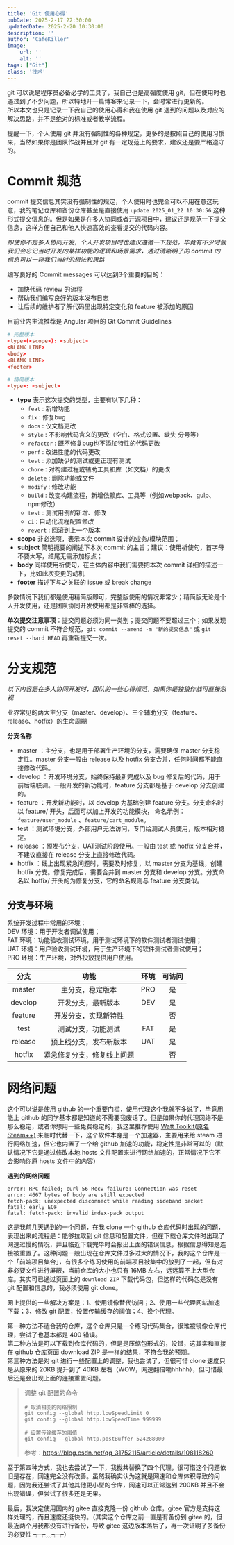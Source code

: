 ```yaml
---
title: 'Git 使用心得'
pubDate: 2025-2-17 22:30:00
updatedDate: 2025-2-20 10:30:00
description: ''
author: 'CafeKiller'
image:
    url: ''
    alt: ''
tags: ["Git"]
class: '技术'
---
```


git 可以说是程序员必备必学的工具了，我自己也是高强度使用 git，但在使用时也遇过到了不少问题，所以特地开一篇博客来记录一下，会时常进行更新的。  
所以本文也只是记录一下我自己的使用心得和我在使用 git 遇到的问题以及对应的解决思路，并不是绝对的标准或者教学流程。  

提醒一下，个人使用 git 并没有强制性的各种规定，更多的是按照自己的使用习惯来，当然如果你是团队作战并且对 git 有一定规范上的要求，建议还是要严格遵守的。

# Commit 规范

commit 提交信息其实没有强制性的规定，个人使用时也完全可以不用在意这玩意，我的笔记仓库和备份仓库甚至是直接使用 `update 2025_01_22 10:30:56` 这种形式提交信息的。但是如果是在多人协同或者开源项目中，建议还是规范一下提交信息，这样方便自己和他人快速高效的查看提交的代码内容。

*即使你不是多人协同开发，个人开发项目时也建议遵循一下规范，毕竟有不少时候我们会忘记当时开发的某样功能的逻辑和场景需求，通过清晰明了的 commit 的信息可以一窥我们当时的想法和思路*

编写良好的 Commit messages 可以达到3个重要的目的：

- 加快代码 review 的流程
- 帮助我们编写良好的版本发布日志
- 让后续的维护者了解代码里出现特定变化和 feature 被添加的原因

目前业内主流推荐是 Angular 项目的 Git Commit Guidelines

```conf
# 完整版本
<type>(<scope>): <subject>
<BLANK LINE>
<body>
<BLANK LINE>
<footer>

# 精简版本
<type>: <subject>
```
- **type** 表示这次提交的类型，主要有以下几种：
    - `feat` : 新增功能
    - `fix` : 修复bug
    - `docs` : 仅文档更改
    - `style` : 不影响代码含义的更改（空白、格式设置、缺失 分号等）
    - `refactor` : 既不修复bug也不添加特性的代码更改
    - `perf` : 改进性能的代码更改
    - `test` : 添加缺少的测试或更正现有测试
    - `chore` : 对构建过程或辅助工具和库（如文档）的更改
    - `delete` : 删除功能或文件
    - `modify` : 修改功能
    - `build` : 改变构建流程，新增依赖库、工具等（例如webpack、gulp、npm修改）
    - `test` : 测试用例的新增、修改
    - `ci` : 自动化流程配置修改
    - `revert` : 回滚到上一个版本
- **scope** 非必选项，表示本次 commit 设计的业务/模块范围；
- **subject** 简明扼要的阐述下本次 commit 的主旨；建议：使用祈使句，首字母不要大写，结尾无需添加标点；
- **body** 同样使用祈使句，在主体内容中我们需要把本次 commit 详细的描述一下，比如此次变更的动机
- **footer** 描述下与之关联的 issue 或 break change

多数情况下我们都是使用精简版即可，完整版使用的情况非常少；精简版无论是个人开发使用，还是团队协同开发使用都是非常棒的选择。

**单次提交注意事项**：提交问题必须为同一类别；提交问题不要超过三个；如果发现提交的 commit 不符合规范，`git commit --amend -m "新的提交信息"` 或 `git reset --hard HEAD` 再重新提交一次。

# 分支规范

*以下内容是在多人协同开发时，团队的一些心得规范，如果你是独狼作战可直接忽视*

业界常见的两大主分支（master、develop）、三个辅助分支（feature、release、hotfix）的生命周期

**分支名称**

- master ：主分支，也是用于部署生产环境的分支，需要确保 master 分支稳定性。master 分支一般由 release 以及 hotfix 分支合并，任何时间都不能直接修改代码。
- develop ：开发环境分支，始终保持最新完成以及 bug 修复后的代码，用于前后端联调。一般开发的新功能时，feature 分支都是基于 develop 分支创建的。
- feature ：开发新功能时，以 develop 为基础创建 feature 分支。分支命名时以 feature/ 开头，后面可以加上开发的功能模块， 命名示例：`feature/user_module` 、`feature/cart_module`。
- test ：测试环境分支，外部用户无法访问，专门给测试人员使用，版本相对稳定。
- release ：预发布分支，UAT测试阶段使用。一般由 test 或 hotfix 分支合并，不建议直接在 release 分支上直接修改代码。
- hotfix ：线上出现紧急问题时，需要及时修复，以 master 分支为基线，创建 hotfix 分支。修复完成后，需要合并到 master 分支和 develop 分支。分支命名以 hotfix/ 开头的为修复分支，它的命名规则与 feature 分支类似。

## 分支与环境

系统开发过程中常用的环境：  
DEV 环境：用于开发者调试使用；  
FAT 环境：功能验收测试环境，用于测试环境下的软件测试者测试使用；  
UAT 环境：用户验收测试环境，用于生产环境下的软件测试者测试使用；  
PRO 环境：生产环境，对外投放提供用户使用。  

<div class="scroll-x">

| 分支 | 功能 | 环境 | 可访问 |
| :-: | :-: | :-: | :-: |
| master  |  主分支，稳定版本　　　　　  | PRO | 是 |
| develop |  开发分支，最新版本　　　　  | DEV | 是 |
| feature |  开发分支，实现新特性　　　  |     | 否 |
| test    |  测试分支，功能测试　　　　  | FAT | 是 |
| release |  预上线分支，发布新版本　　  | UAT | 是 |
| hotfix  |  紧急修复分支，修复线上问题  |     | 否 |

</div>


# 网络问题

这个可以说是使用 github 的一个重要门槛，使用代理这个我就不多说了，毕竟用能上 github 的同学基本都是知道的不需要我废话了。但是如果你的代理网络不是那么稳定，或者你想用一些免费稳定的，我这里推荐使用 [Watt Toolkit(原名 Steam++)](https://steampp.net/) 来临时代替一下，这个软件本身是一个加速器，主要用来给 steam 进行网络加速，但它也内置了一个给 github 加速的功能，稳定性是非常可以的<small-text>（默认情况下它是通过修改本地 hosts 文件配置来进行网络加速的，正常情况下它不会影响你原 hosts 文件中的内容）</small-text>


**遇到的网络问题**

```shell
error: RPC failed; curl 56 Recv failure: Connection was reset
error: 4667 bytes of body are still expected
fetch-pack: unexpected disconnect while reading sideband packet
fatal: early EOF
fatal: fetch-pack: invalid index-pack output
```

这是我前几天遇到的一个问题，在我 clone 一个 github 仓库代码时出现的问题，表现出来的流程是：能够拉取到 git 信息和配置文件，但在下载仓库文件时出现了网速过慢的情况，并且临近下载完毕时会报出上面的错误信息，根据信息得知是连接被重置了。这种问题一般出现在仓库文件过多过大的情况下，我的这个仓库是一个「前端项目集合」，有很多个练习使用的前端项目被集中的放到了一起，但有对非必要文件进行屏蔽，当前仓库的大小也只有 16MB 左右，远远算不上大型仓库。其实可已通过页面上的 `download ZIP` 下载代码包，但这样的代码包是没有 git 配置和信息的，我必须使用 git clone。

网上提供的一些解决方案是：1、使用镜像替代访问；2、使用一些代理网站加速下载；3、修改 git 配置，设置传输缓存的阈值；4、换个代理。

第一种方法不适合我的仓库，这个仓库只是一个练习代码集合，很难被镜像仓库代理，尝试了也基本都是 400 错误。   
第二种方法是可以下载到仓库代码的，但是是压缩包形式的，没错，这其实和直接在 github 仓库页面 download ZIP 是一样的结果，不符合我的预期。  
第三种方法是对 git 进行一些配置上的调整，我也尝试了，但很可惜 clone 速度只是从原来的 20KB 提升到了 40KB 左右<small-text>（WOW，网速翻倍嘞hhhhh）</small-text>，但可惜最后还是会出现上面的连接重置问题。

> 调整 git 配置的命令 
> ```shell
> # 取消相关的网络限制
> git config --global http.lowSpeedLimit 0
> git config --global http.lowSpeedTime 999999
> 
> # 设置传输缓存的阈值
> git config --global http.postBuffer 524288000
> ```
> 参考：https://blog.csdn.net/qq_31752115/article/details/108118260

至于第四种方式，我也去尝试了一下，我拢共替换了四个代理，很可惜这个问题依旧是存在，网速完全没有改善。虽然我确实认为这就是网速和仓库体积导致的问题，因为我还尝试了其他其他更小型的仓库，网速可以正常达到 200KB 并且不会出现错误，但尝试了很多还是无果。

最后，我决定使用国内的 gitee 直接克隆一份 github 仓库，gitee 官方是支持这样处理的，而且速度还挺快的。<small-text>（其实这个仓库之前一直是有备份到 gitee 的，但最近两个月我都没有进行备份，导致 gitee 这边版本落后了，再一次证明了多备份的必要性 ┭┮﹏┭┮）</small-text>

